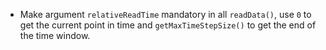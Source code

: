 - Make argument `relativeReadTime` mandatory in all `readData()`, use `0` to get the current point in time and `getMaxTimeStepSize()` to get the end of the time window.
